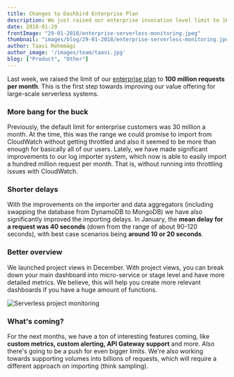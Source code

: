 ```yaml
---
title: Changes to Dashbird Enterprise Plan
description: We just raised our enterprise invocation level limit to 100 million requests and are focusing on monitoring large Serverless architectures.
date: 2018-01-29
frontImage: "29-01-2018/enterprise-serverless-monitoring.jpeg"
thumbnail: "images/blog/29-01-2018/enterprise-serverless-monitoring.jpeg"
author: Taavi Rehemägi
author_image: '/images/team/taavi.jpg'
blog: ["Product", "Other"]
---
```


Last week, we raised the limit of our <a href='/pricing' target='_blank'>enterprise plan</a> to **100 million requests per month**. This is the first step towards improving our value offering for large-scale serverless systems.

### More bang for the buck
Previously, the default limit for enterprise customers was 30 million a month. At the time, this was the range we could promise to import from CloudWatch without getting throttled and also it seemed to be more than enough for basically all of our users. Lately, we have made significant improvements to our log importer system, which now is able to easily import a hundred million request per month. That is, without running into throttling issues with CloudWatch.

### Shorter delays
With the improvements on the importer and data aggregators (including swapping the database from DynamoDB to MongoDB) we have also significantly improved the importing delays. In January, the **mean delay for a request was 40 seconds** (down from the range of about 90-120 seconds), with best case scenarios being **around 10 or 20 seconds**.

### Better overview
We launched project views in December. With project views, you can break down your main dashboard into micro-service or stage level and have more detailed metrics. We believe, this will help you create more relevant dashboards if you have a huge amount of functions.

![Serverless project monitoring](/images/blog/29-01-2018/project-overview.png)

### What's coming?

For the next months, we have a ton of interesting features coming, like **custom metrics, custom alerting, API Gateway support** and more.
Also there's going to be a push for even bigger limits. We're also working towards supporting volumes into billions of requests, which will require a different approach on importing (think sampling).
